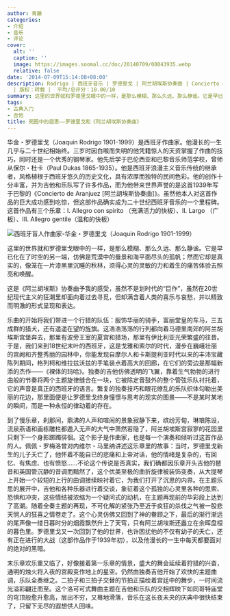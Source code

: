 ```yaml
---
author: 青藤
categories:
- 介绍
- 音乐
- 评论
cover:
  alt: ''
  caption: ''
  image: https://images.soomal.cc/doc/20140709/00043935.webp
  relative: false
date: '2014-07-09T15:14:08+08:00'
description: Rodrigo | 西班牙音乐 | 罗德里戈 | 阿兰胡埃斯协奏曲 | Concierto de Aranjuez | 源自：中国音乐学网
  | 版权：转载 |  平均/总评分：10.00/10
summary: 这里的世界就和罗德里戈眼中的一样，是那么模糊、那么久远、那么静谧。它是早已化在了时空的另一端，仿佛是荒漠中的蜃景和海平面尽头的孤帆；然而它却是真实的，像笼在一片漆黑里沉睡的秋林，须得心灵的灵敏的力和着生的痛苦体验去照亮和唤醒。这是《阿兰胡埃斯》协奏曲予我的感受……
tags:
- 古典入门
- 吉他
title: 苑囿中的遐思――罗德里戈和《阿兰胡埃斯协奏曲》
---
```


华金・罗德里戈（Joaquin Rodrigo 1901-1999）是西班牙作曲家。他漫长的一生几乎与二十世纪相始终。三岁时因白喉而失明的他凭籍惊人的天资掌握了作曲的技巧，同时还是一个优秀的钢琴家。他先后学于巴伦西亚和巴黎音乐师范学校，曾师从保尔・杜卡（Paul Dukas 1865-1935）。他是西班牙浪漫主义音乐传统的继承者，风格植根于西班牙悠久的历史文化，具有浓厚而独特的民间色彩。他的创作十分丰富，并为吉他和乐队写了许多作品，而为他带来世界声誉的是这首1939年写于巴黎的《Concierto de Aranjuez [阿兰胡埃斯协奏曲]》。虽然他本人对这首作品的巨大成功感到吃惊，但这部作品确实成为二十世纪西班牙音乐的一个里程碑。这首作品有三个乐章：I. Allegro con spirito （充满活力的快板）、II. Largo （广板）、III. Allegro gentile（温和的快板）

![西班牙盲人作曲家-华金・罗德里戈（Joaquin Rodrigo 1901-1999）](https://images.soomal.cc/doc/20140709/00043935.webp)





这里的世界就和罗德里戈眼中的一样，是那么模糊、那么久远、那么静谧。它是早已化在了时空的另一端，仿佛是荒漠中的蜃景和海平面尽头的孤帆；然而它却是真实的，像笼在一片漆黑里沉睡的秋林，须得心灵的灵敏的力和着生的痛苦体验去照亮和唤醒。

这是《阿兰胡埃斯》协奏曲予我的感受，虽然不是划时代的“巨作”，虽然在20世纪现代主义的狂潮里却面向着过去寻觅，但却满含着人类的喜乐与哀愁，并以精致而明澈的形式呈现和表达。

乐曲的开始将我们带进一个行猎的队伍：服饰华丽的骑手，富丽堂皇的车马，三五成群的猎犬，还有遥遥在望的旌旗。这浩浩荡荡的行列都向着马德里南郊的阿兰胡埃斯宫堡奔去，那里有波旁王室的夏宫和猎场，那里有伊比利亚光荣繁盛的往昔。于是，我们来到18世纪末叶的西班牙，这是戈雅和索尔的时代，漫步在巍峨壮丽的宫阙和齐整秀丽的园林中，你能发现自摩尔人和卡斯提利亚时代以来的丰沛宝藏陈列期间，格列柯和维拉兹沃兹的手笔装点着高大的回廊，在它们的旁边是那幅新添的杰作――《裸体的玛哈》。独奏的吉他仿佛透明的飞翼，靠着生气勃勃的进行曲般的节奏将两个主题旋律缝合在一块，它被除定音鼓外的整个管弦乐队衬托着，它的声音是真正的西班牙的语言。繁复的独奏技巧和眼花缭乱的乐队织体勾勒出美丽的花边，那里面便是让罗德里戈终身憧憬与思考的现实的图景――不是某时某地的瞬间，而是一种永恒的律动着的存在。

到了慢乐章，刹那间，鼎沸的人声和喧闹的景象寂静下来，缤纷芳甸，琳琅陈设，流泉燕语和画栋雕栏都遁入无声的大气中萧然若隐了，阿兰胡埃斯宫寂寥的花园里只剩下一个身影踯躅徘徊。这个影子是作曲家，也是每一个演奏和倾听过这首作品的人。佩佩・罗梅洛曾对内维尔・马里纳讲述这乐章里的故事：当时，罗德里戈新生的儿子夭亡了，他怀着不能自已的悲痛和上帝对话，他的情绪是复杂的，有回忆、有焦虑、也有愤怒……不论这个传说是否真实，我们确都因乐章开头吉他的琶音和英国管沉静的音调而黯然了，这个优美至极的曲折旋律被装饰变奏，从大提琴上开始一个较短的上行的曲调接续映衬着它，为我们打开了沉思的内界。在主题乐思的展开中，吉他和各种乐器进行着交谈，象征着这个孤独的心灵里各种的思索、恐惧和冲突，这些情结被浓缩为一个疑问式的动机，在主题再现前的华彩段上达到了高潮。随着全奏主题的再现，不可化解的紧张乃至近于疯狂的杀伐之气被一股悲天悯人的狂喜之情卷走了。这个心灵仿佛又回到了神的眷顾之下，最后的渐行渐远的尾声像一缕日暮时分的烟霞飘然升上了天穹，只有阿兰胡埃斯还矗立在余晖盘桓的暮色里。罗德里戈又一次回到了他的世界，也许困扰他的不仅有幼子的夭亡，还有正在进行的大战（这部作品作于1939年初），以及他漫长的一生中每天都要面对的绝对的黑暗。

末乐章欢乐重又临了，好像接着第一乐章的情景，盛大的舞会延续着狩猎的兴奋，通明的烛火将入夜的宫殿变作地上的星空。仍然由独奏吉他开始了欢快的主题曲调，乐队全奏继之。二拍子和三拍子交替的节拍正描绘着宫廷中的舞步，一时间流光溢彩翩迁而至。这个洛可可式舞曲主题在吉他和乐队的交相辉映下如同哥特庙堂的穹顶般愈升愈高，层出不穷，又蓦地滑落，音乐在这长夜未央的庆典中很快结束了，只留下无尽的遐想供人回味。
